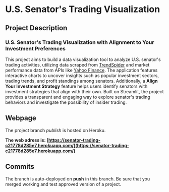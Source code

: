 # U.S. Senator's Trading Visualization

## Project Description

### U.S. Senator's Trading Visualization with Alignment to Your Investment Preferences

This project aims to build a data visualization tool to analyze U.S. senator's trading activities, utilizing data scraped from [TrendSpider](https://trendspider.com/markets/congress-trading) and market performance data from APIs like [Yahoo Finance](https://finance.yahoo.com). The application features interactive charts to uncover insights such as popular investment sectors, trading trends, and profit standings among senators. Additionally, a **Align Your Investment Strategy** feature helps users identify senators with investment strategies that align with their own. Built on Streamlit, the project provides a transparent and engaging way to explore senator's trading behaviors and investigate the possibility of insider trading.

## Webpage

The project branch *publish* is hosted on Heroku.

**The web adress is: [https://senator-trading-c21778d285e7.herokuapp.com/](https://senator-trading-c21778d285e7.herokuapp.com/)**

## Commits

The branch is auto-deployed on **push** in this branch. Be sure that you merged working and test approved version of a project.
